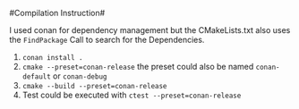 #Compilation Instruction#

I used conan for dependency management but the CMakeLists.txt also uses the `FindPackage` Call to search for the Dependencies.
1. `conan install .`
2. `cmake --preset=conan-release` the preset could also be named `conan-default` or `conan-debug`
3. `cmake --build --preset=conan-release` 
4. Test could be executed with `ctest --preset=conan-release`